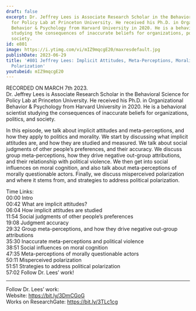 ```yaml
---
draft: false
excerpt: Dr. Jeffrey Lees is Associate Research Scholar in the Behavioral Science
  for Policy Lab at Princeton University. He received his Ph.D. in Organizational
  Behavior & Psychology from Harvard University in 2020. He is a behavioral scientist
  studying the consequences of inaccurate beliefs for organizations, politics, and
  society.
id: e801
image: https://i.ytimg.com/vi/mIZ9mqcgE20/maxresdefault.jpg
publishDate: 2023-06-29
title: '#801 Jeffrey Lees: Implicit Attitudes, Meta-Perceptions, Morality, and Political
  Polarization'
youtubeid: mIZ9mqcgE20
---
```

RECORDED ON MARCH 7th 2023.  
Dr. Jeffrey Lees is Associate Research Scholar in the Behavioral Science for Policy Lab at Princeton University. He received his Ph.D. in Organizational Behavior & Psychology from Harvard University in 2020. He is a behavioral scientist studying the consequences of inaccurate beliefs for organizations, politics, and society.

In this episode, we talk about implicit attitudes and meta-perceptions, and how they apply to politics and morality. We start by discussing what implicit attitudes are, and how they are studied and measured. We talk about social judgments of other people’s preferences, and their accuracy. We discuss group meta-perceptions, how they drive negative out-group attributions, and their relationship with political violence. We then get into social influences on moral cognition, and also talk about meta-perceptions of morally questionable actors. Finally, we discuss misperceived polarization and where it stems from, and strategies to address political polarization.

Time Links:  
00:00 Intro  
00:42  What are implicit attitudes?  
06:04  How implicit attitudes are studied  
11:54  Social judgments of other people’s preferences  
19:08  Judgment accuracy  
29:32  Group meta-perceptions, and how they drive negative out-group attributions  
35:30  Inaccurate meta-perceptions and political violence  
38:51  Social influences on moral cognition  
47:35  Meta-perceptions of morally questionable actors  
50:11  Misperceived polarization  
51:51  Strategies to address political polarization  
57:02  Follow Dr. Lees’ work!

---

Follow Dr. Lees’ work:  
Website: https://bit.ly/3DmCGoG  
Works on ResearchGate: https://bit.ly/3TLc1cg
